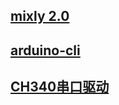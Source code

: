 ## [mixly 2.0](http://www.cele-tech.com:5000/sharing/m949pbl1c)

## [arduino-cli](http://www.cele-tech.com:5000/sharing/F0KFnTL4j)

## [CH340串口驱动](http://www.cele-tech.com:5000/sharing/ehKwQro7V)
